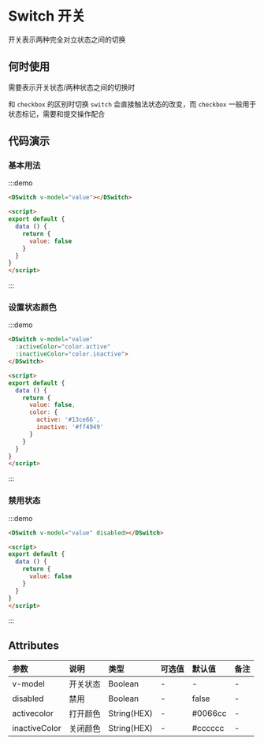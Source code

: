 # Switch 开关
开关表示两种完全对立状态之间的切换

## 何时使用
需要表示开关状态/两种状态之间的切换时

和 `checkbox` 的区别时切换 `switch` 会直接触法状态的改变，而 `checkbox` 一般用于状态标记，需要和提交操作配合

## 代码演示
### 基本用法

:::demo
```html
<DSwitch v-model="value"></DSwitch>

<script>
export default {
  data () {
    return {
      value: false
    }
  }
}
</script>
```
:::

### 设置状态颜色

:::demo
```html
<DSwitch v-model="value"
  :activeColor="color.active"
  :inactiveColor="color.inactive">
</DSwitch>

<script>
export default {
  data () {
    return {
      value: false,
      color: {
        active: '#13ce66',
        inactive: '#ff4949'
      }
    }
  }
}
</script>
```
:::

### 禁用状态
:::demo
```html
<DSwitch v-model="value" disabled></DSwitch>

<script>
export default {
  data () {
    return {
      value: false
    }
  }
}
</script>
```
:::

## Attributes

| 参数 | 说明 | 类型 | 可选值 | 默认值 | 备注 |
| :----- | :----- | :----- | :----- | :----- | :----- |
| v-model | 开关状态 | Boolean | - | - | - |
| disabled | 禁用 | Boolean | - | false | - |
| activecolor | 打开颜色 | String(HEX) | - | #0066cc | - |
| inactiveColor | 关闭颜色 | String(HEX) | - | #cccccc | - |
